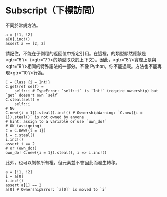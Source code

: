 # Subscript（下標訪問）

不同於常規方法。


```erg
a = [!1, !2]
a[0].inc!()
assert a == [2, 2]
```

請記住，不能在子例程的返回值中指定引用。在這裡，的類型顯然應該是<gtr=“6”/>（<gtr=“7”/>的類型取決於上下文）。因此，<gtr=“8”/>實際上是與<gtr=“9”/>相同的特殊語法的一部分。不像 Python，你不能過載。方法也不能再現<gtr=“10”/>行為。


```erg
C = Class {i = Int!}
C.get(ref self) =
    self::i # TypeError: `self::i` is `Int!` (require ownership) but `get` doesn't own `self`
C.steal(self) =
    self::i
# NG
C.new({i = 1}).steal().inc!() # OwnershipWarning: `C.new({i = 1}).steal()` is not owned by anyone
# hint: assign to a variable or use `uwn_do!`
# OK (assigning)
c = C.new({i = 1})
i = c.steal()
i.inc!()
assert i == 2
# or (own_do!)
own_do! C.new({i = 1}).steal(), i => i.inc!()
```

此外，也可以剝奪所有權，但元素並不會因此而發生轉移。


```erg
a = [!1, !2]
i = a[0]
i.inc!()
assert a[1] == 2
a[0] # OwnershipError: `a[0]` is moved to `i`
```